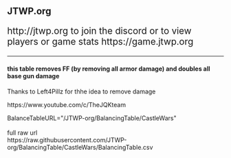 <h2>JTWP.org</h2>
<p style="font-size: 1.5em;">http://jtwp.org to join the discord or to view players or game stats https://game.jtwp.org</p>


<hr>
<h4>this table removes FF (by removing all armor damage) and doubles all base gun damage </h4>
<p>Thanks to Left4Pillz for thhe idea to remove damage<br>
<p>https://www.youtube.com/c/TheJQKteam</p>
<p>
BalanceTableURL="/JTWP-org/BalancingTable/CastleWars"
<br><br>
full raw url<br> 
https://raw.githubusercontent.com/JTWP-org/BalancingTable/CastleWars/BalancingTable.csv
</p>
